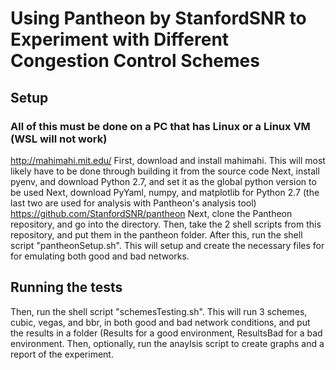# Using Pantheon by StanfordSNR to Experiment with Different Congestion Control Schemes

## Setup

### All of this must be done on a PC that has Linux or a Linux VM (WSL will not work)

http://mahimahi.mit.edu/
First, download and install mahimahi. This will most likely have to be done through building it from the source code
Next, install pyenv, and download Python 2.7, and set it as the global python version to be used 
Next, download PyYaml, numpy, and matplotlib for Python 2.7 (the last two are used for analysis with Pantheon's analysis tool)
https://github.com/StanfordSNR/pantheon
Next, clone the Pantheon repository, and go into the directory. Then, take the 2 shell scripts from this repository, and put them in the pantheon folder.
After this, run the shell script "pantheonSetup.sh". This will setup and create the necessary files for for emulating both good and bad networks.
## Running the tests
Then, run the shell script "schemesTesting.sh". This will run 3 schemes, cubic, vegas, and bbr, in both good and bad network conditions, and put the results in a folder (<scheme>Results for a good environment, <scheme>ResultsBad for a bad environment.
Then, optionally, run the anaylsis script to create graphs and a report of the experiment.
